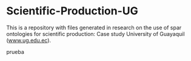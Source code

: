 # Scientific-Production-UG
This is a repository with files generated in research on the use of spar ontologies for scientific production: Case study University of Guayaquil (www.ug.edu.ec).  

prueba
